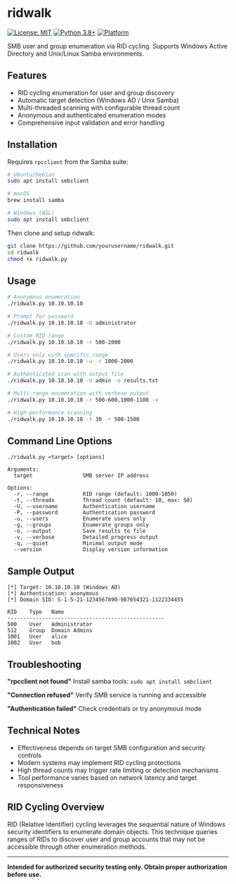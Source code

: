 # ridwalk

[![License: MIT](https://img.shields.io/badge/License-MIT-yellow.svg)](https://opensource.org/licenses/MIT)
[![Python 3.8+](https://img.shields.io/badge/python-3.8+-blue.svg)](https://www.python.org/downloads/)
[![Platform](https://img.shields.io/badge/platform-linux%20%7C%20macos%20%7C%20windows-lightgrey)](https://github.com/yourusername/ridwalk)

SMB user and group enumeration via RID cycling. Supports Windows Active Directory and Unix/Linux Samba environments.

## Features

- RID cycling enumeration for user and group discovery
- Automatic target detection (Windows AD / Unix Samba)
- Multi-threaded scanning with configurable thread count
- Anonymous and authenticated enumeration modes
- Comprehensive input validation and error handling

## Installation

Requires `rpcclient` from the Samba suite:

```bash
# Ubuntu/Debian
sudo apt install smbclient

# macOS
brew install samba

# Windows (WSL)
sudo apt install smbclient
```

Then clone and setup ridwalk:

```bash
git clone https://github.com/yourusername/ridwalk.git
cd ridwalk
chmod +x ridwalk.py
```

## Usage

```bash
# Anonymous enumeration
./ridwalk.py 10.10.10.10

# Prompt for password
./ridwalk.py 10.10.10.10 -U administrator

# Custom RID range
./ridwalk.py 10.10.10.10 -r 500-2000

# Users only with specific range
./ridwalk.py 10.10.10.10 -u -r 1000-2000

# Authenticated scan with output file
./ridwalk.py 10.10.10.10 -U admin -o results.txt

# Multi-range enumeration with verbose output
./ridwalk.py 10.10.10.10 -r 500-600,1000-1100 -v

# High-performance scanning
./ridwalk.py 10.10.10.10 -t 30 -r 500-1500
```

## Command Line Options

```
./ridwalk.py <target> [options]

Arguments:
  target                SMB server IP address

Options:
  -r, --range           RID range (default: 1000-1050)
  -t, --threads         Thread count (default: 10, max: 50)
  -U, --username        Authentication username
  -P, --password        Authentication password
  -u, --users           Enumerate users only
  -g, --groups          Enumerate groups only
  -o, --output          Save results to file
  -v, --verbose         Detailed progress output
  -q, --quiet           Minimal output mode
  --version             Display version information
```

## Sample Output

```
[*] Target: 10.10.10.10 (Windows AD)
[*] Authentication: anonymous
[*] Domain SID: S-1-5-21-1234567890-987654321-1122334455

RID    Type   Name
--------------------------------------------------
500    User   Administrator
512    Group  Domain Admins
1001   User   alice
1002   User   bob
```

## Troubleshooting

**"rpcclient not found"**
Install samba tools: `sudo apt install smbclient`

**"Connection refused"**
Verify SMB service is running and accessible

**"Authentication failed"**
Check credentials or try anonymous mode

## Technical Notes

- Effectiveness depends on target SMB configuration and security controls
- Modern systems may implement RID cycling protections
- High thread counts may trigger rate limiting or detection mechanisms
- Tool performance varies based on network latency and target responsiveness

## RID Cycling Overview

RID (Relative Identifier) cycling leverages the sequential nature of Windows security identifiers to enumerate domain objects. This technique queries ranges of RIDs to discover user and group accounts that may not be accessible through other enumeration methods.

---

**Intended for authorized security testing only. Obtain proper authorization before use.**
